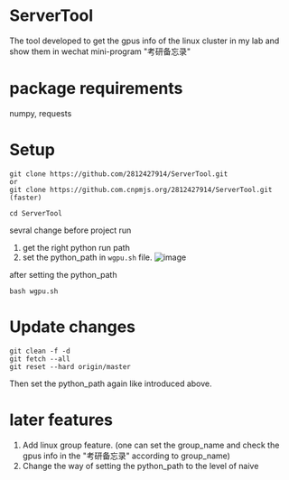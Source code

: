 # ServerTool
The tool developed to get the gpus info of the linux cluster in my lab and show them in wechat mini-program "考研备忘录"

# package requirements
numpy,
requests

# Setup
```
git clone https://github.com/2812427914/ServerTool.git
or
git clone https://github.com.cnpmjs.org/2812427914/ServerTool.git
(faster)

cd ServerTool
```
sevral change before project run
1. get the right python run path 
2. set the python_path in ```wgpu.sh``` file.
![image](https://user-images.githubusercontent.com/22978342/117116215-aba55f80-adc0-11eb-8a9c-0c2bf2ec39a1.png)

after setting the python_path
```
bash wgpu.sh
```

# Update changes
```
git clean -f -d
git fetch --all
git reset --hard origin/master
```
Then set the python_path again like introduced above.

# later features
1. Add linux group feature. (one can set the group_name and check the gpus info in the "考研备忘录" according to group_name)
2. Change the way of setting the python_path to the level of naive
